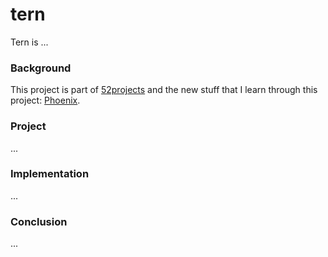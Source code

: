 # tern

Tern is ...

### Background

This project is part of [52projects](https://donny.github.io/52projects/) and the new stuff that I learn through this project: [Phoenix](http://www.phoenixframework.org).

### Project

...

### Implementation

...

### Conclusion

...
